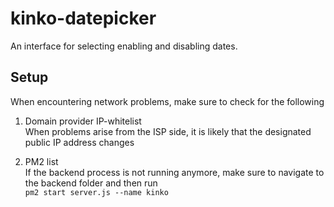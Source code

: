 # kinko-datepicker

An interface for selecting enabling and disabling dates.

## Setup

When encountering network problems, make sure to check for the following

1.  Domain provider IP-whitelist\
    When problems arise from the ISP side, it is likely that the designated public IP address changes

2.  PM2 list\
    If the backend process is not running anymore, make sure to navigate to the backend folder and then run\
    `pm2 start server.js --name kinko`

